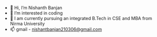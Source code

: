 - 👋 Hi, I’m Nishanth Banjan
- 👀 I’m interested in coding
- 🌱 I am currently pursuing an integrated B.Tech in CSE and MBA from Nirma University
- 📫 gmail - nishantbanjan210306@gmail.com

<!---
nishu2103/nishu2103 is a ✨ special ✨ repository because its `README.md` (this file) appears on your GitHub profile.
You can click the Preview link to take a look at your changes.
--->
